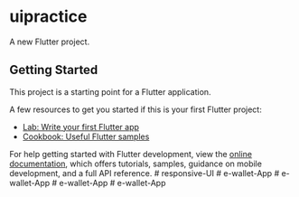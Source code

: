 # uipractice

A new Flutter project.

## Getting Started

This project is a starting point for a Flutter application.

A few resources to get you started if this is your first Flutter project:

- [Lab: Write your first Flutter app](https://docs.flutter.dev/get-started/codelab)
- [Cookbook: Useful Flutter samples](https://docs.flutter.dev/cookbook)

For help getting started with Flutter development, view the
[online documentation](https://docs.flutter.dev/), which offers tutorials,
samples, guidance on mobile development, and a full API reference.
#   r e s p o n s i v e - U I  
 #   e - w a l l e t - A p p  
 #   e - w a l l e t - A p p  
 #   e - w a l l e t - A p p  
 #   e - w a l l e t - A p p  
 